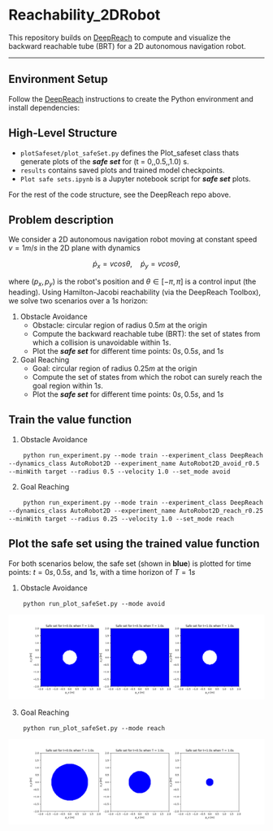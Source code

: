 # Reachability_2DRobot

This repository builds on [DeepReach](https://github.com/smlbansal/deepreach/tree/public_release) to compute and visualize the backward reachable tube (BRT) for a 2D autonomous navigation robot.

---

## Environment Setup

Follow the [DeepReach](https://github.com/smlbansal/deepreach/tree/public_release) instructions to create the Python environment and install dependencies:  

## High-Level Structure
* `plotSafeset/plot_safeSet.py` defines the Plot_safeset class thats generate plots of the _**safe set**_ for \(t = 0,\,0.5,\,1.0\) s.
* `results` contains saved plots and trained model checkpoints.
* `Plot safe sets.ipynb` is a Jupyter notebook script for _**safe set**_ plots.
  
For the rest of the code structure, see the DeepReach repo above.

## Problem description
We consider a 2D autonomous navigation robot moving at constant speed $v = 1m/s$ in the 2D plane with dynamics

$$\dot{p}_x = v \mathrm{ } cos \theta, \quad \dot{p}_y = v \mathrm{ } cos \theta,$$

where $(p_x, p_y)$ is the robot's position and $\theta \in [-\pi,\pi]$ is a control input (the heading). Using Hamilton-Jacobi reachability (via the DeepReach Toolbox), we solve two scenarios over a $1s$ horizon:

1. Obstacle Avoidance
    * Obstacle: circular region of radius $0.5m$ at the origin
    * Compute the backward reachable tube (BRT): the set of states from which a collision is unavoidable within $1s$.
    * Plot the _**safe set**_ for different time points: $0s, 0.5s,$ and $1s$
2. Goal Reaching
    * Goal: circular region of radius $0.25m$ at the origin
    * Compute the set of states from which the robot can surely reach the goal region within $1s$.
    * Plot the _**safe set**_ for different time points: $0s, 0.5s,$ and $1s$
## Train the value function
1. Obstacle Avoidance
```
    python run_experiment.py --mode train --experiment_class DeepReach --dynamics_class AutoRobot2D --experiment_name AutoRobot2D_avoid_r0.5 --minWith target --radius 0.5 --velocity 1.0 --set_mode avoid
```    
2. Goal Reaching
```
    python run_experiment.py --mode train --experiment_class DeepReach --dynamics_class AutoRobot2D --experiment_name AutoRobot2D_reach_r0.25 --minWith target --radius 0.25 --velocity 1.0 --set_mode reach
```    
## Plot the safe set using the trained value function

For both scenarios below, the safe set (shown in **blue**) is plotted for time points: $t = 0s, 0.5s,$ and $1s$, with a time horizon of $T = 1s$

1. Obstacle Avoidance
```
    python run_plot_safeSet.py --mode avoid
```
![Safe set at t=0s](results/AutoRobot2D_avoid_r0.5/BRS_safeSet_avoid0.5_plot.png "t = 0 s") 
    
3. Goal Reaching
```
    python run_plot_safeSet.py --mode reach
```
![Safe set at t=0s](results/AutoRobot2D_reach_r0.25/BRS_safeSet_reach0.25_plot.png "t = 0 s") 
